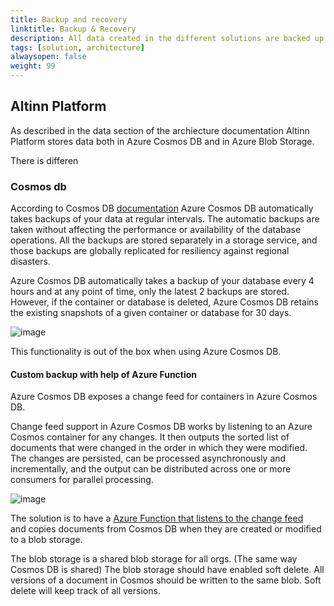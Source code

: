 ```yaml
---
title: Backup and recovery
linktitle: Backup & Recovery
description: All data created in the different solutions are backed up so it is possible to restore it in case of data loss 
tags: [solution, architecture]
alwaysopen: false
weight: 99
---
```






## Altinn Platform

As described in the data section of the archiecture documentation Altinn Platform stores data both in 
Azure Cosmos DB and in Azure Blob Storage. 

There is differen

### Cosmos db

According to Cosmos DB [documentation](https://docs.microsoft.com/en-us/azure/cosmos-db/online-backup-and-restore) Azure Cosmos DB 
automatically takes backups of your data at regular intervals. The automatic backups are taken without affecting the performance
 or availability of the database operations. All the backups are stored separately in a storage service, and those backups
 are globally replicated for resiliency against regional disasters.

Azure Cosmos DB automatically takes a backup of your database every 4 hours and at any point of time, only the
latest 2 backups are stored. However, if the container or database is deleted, Azure Cosmos DB retains the existing
snapshots of a given container or database for 30 days.

![image](https://user-images.githubusercontent.com/13309071/77343494-0ea97380-6d32-11ea-9be9-9d573438ee56.png)

This functionality is out of the box when using Azure Cosmos DB. 

#### Custom backup with help of Azure Function

Azure Cosmos DB exposes a change feed for containers in Azure Cosmos DB. 

Change feed support in Azure Cosmos DB works by listening to an Azure Cosmos container for any changes. It then 
outputs the sorted list of documents that were changed in the order in which they were modified. The changes are 
persisted, can be processed asynchronously and incrementally, and the output can be distributed across one or 
more consumers for parallel processing.

 ![image](https://user-images.githubusercontent.com/13309071/77245359-4b844600-6c1e-11ea-9960-b09dd9a05d92.png)

The solution is to have a [Azure Function that listens to the change feed](https://docs.microsoft.com/en-us/azure/cosmos-db/change-feed-functions)  
and copies documents from Cosmos DB when they are created or modified to a blob storage. 

The blob storage is a shared blob storage for all orgs.  (The same way Cosmos DB is shared)
The blob storage should have enabled soft delete. All versions of a document in Cosmos should be written 
to the same blob. Soft delete will keep track of all versions.
